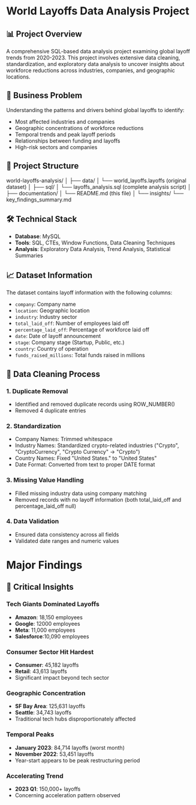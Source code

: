 # World Layoffs Data Analysis Project

## 📊 Project Overview
A comprehensive SQL-based data analysis project examining global layoff trends from 2020-2023. This project involves extensive data cleaning, standardization, and exploratory data analysis to uncover insights about workforce reductions across industries, companies, and geographic locations.

## 🎯 Business Problem
Understanding the patterns and drivers behind global layoffs to identify:
- Most affected industries and companies
- Geographic concentrations of workforce reductions
- Temporal trends and peak layoff periods
- Relationships between funding and layoffs
- High-risk sectors and companies

## 📁 Project Structure

world-layoffs-analysis/
│
├── data/
│ └── world_layoffs.layoffs (original dataset)
│
├── sql/
│ └── layoffs_analysis.sql (complete analysis script)
│
├── documentation/
│ └── README.md (this file)
│
└── insights/
└── key_findings_summary.md

## 🛠️ Technical Stack
- **Database**: MySQL
- **Tools**: SQL, CTEs, Window Functions, Data Cleaning Techniques
- **Analysis**: Exploratory Data Analysis, Trend Analysis, Statistical Summaries

## 📈 Dataset Information
The dataset contains layoff information with the following columns:
- `company`: Company name
- `location`: Geographic location
- `industry`: Industry sector
- `total_laid_off`: Number of employees laid off
- `percentage_laid_off`: Percentage of workforce laid off
- `date`: Date of layoff announcement
- `stage`: Company stage (Startup, Public, etc.)
- `country`: Country of operation
- `funds_raised_millions`: Total funds raised in millions

## 🔧 Data Cleaning Process

### 1. Duplicate Removal

- Identified and removed duplicate records using ROW_NUMBER()
- Removed 4 duplicate entries

### 2. Standardization

- Company Names: Trimmed whitespace
- Industry Names: Standardized crypto-related industries ("Crypto", "CryptoCurrency", "Crypto Currency" → "Crypto")
- Country Names: Fixed "United States." to "United States"
- Date Format: Converted from text to proper DATE format

### 3. Missing Value Handling

- Filled missing industry data using company matching
- Removed records with no layoff information (both total_laid_off and percentage_laid_off null)

### 4. Data Validation

- Ensured data consistency across all fields
- Validated date ranges and numeric values

# Major Findings

## 🚨 Critical Insights

### Tech Giants Dominated Layoffs
- **Amazon**: 18,150 employees
- **Google**: 12000 employees  
- **Meta**: 11,000 employees
- **Salesforce**:10,090 employees

### Consumer Sector Hit Hardest
- **Consumer**: 45,182 layoffs
- **Retail**: 43,613 layoffs
- Significant impact beyond tech sector

### Geographic Concentration
- **SF Bay Area**: 125,631 layoffs
- **Seattle**: 34,743 layoffs
- Traditional tech hubs disproportionately affected

### Temporal Peaks
- **January 2023**: 84,714 layoffs (worst month)
- **November 2022**: 53,451 layoffs
- Year-start appears to be peak restructuring period

### Accelerating Trend
- **2023 Q1**: 150,000+ layoffs
- Concerning acceleration pattern observed






